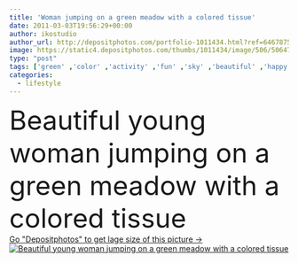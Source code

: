 ```yaml
---
title: 'Woman jumping on a green meadow with a colored tissue'
date: 2011-03-03T19:56:29+00:00
author: ikostudio
author_url: http://depositphotos.com/portfolio-1011434.html?ref=64678756
image: https://static4.depositphotos.com/thumbs/1011434/image/506/5064791/api_thumb_450.jpg?forcejpeg=true
type: "post"
tags: ['green' ,'color' ,'activity' ,'fun' ,'sky' ,'beautiful' ,'happy' ,'travel' ,'girl' ,'female' ,'young' ,'summer' ,'grass' ,'meadow' ,'freedom' ,'happiness' ,'field' ,'success' ,'vitality' ,'joy' ,'nature' ,'spring' ,'fresh' ,'outdoor' ,'flying' ,'wind' ,'action' ,'energy' ,'health' ,'healthy' ,'scarf' ,'landscape' ,'pretty' ,'salad' ,'active' ,'jumping' ,'woman' ,'with' ,'lifestyle' ,'fit' ,'fitness' ,'jump' ,'in' ,'fabric' ,'free' ,'tissue' ,'carefree' ,'slim' ,'salute' ,'felicidad' ]
categories: 
  - lifestyle
---
```

<div aling="center">
            <font size="60"> Beautiful young woman jumping on a green meadow with a colored tissue</font>   
</div>
<div>
    <a href='https://depositphotos.com/5064791/stock-photo-woman-jumping-on-a-green.html?ref=64678756' target=_blank > Go "Depositphotos" to get lage size of this picture ->
        <img href='https://depositphotos.com/5064791/stock-photo-woman-jumping-on-a-green.html?ref=64678756' src='https://static4.depositphotos.com/1011434/506/i/950/depositphotos_5064791-stock-photo-woman-jumping-on-a-green.jpg?forcejpeg=true' alt='Beautiful young woman jumping on a green meadow with a colored tissue' >
    </a>
</div>
